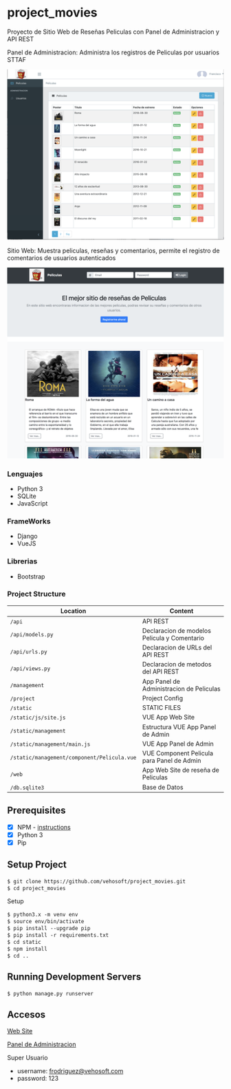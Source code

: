 # project_movies
Proyecto de Sitio Web de Reseñas Peliculas con Panel de Administracion y API REST

Panel de Administracion: Administra los registros de Peliculas por usuarios STTAF

![PanelAdmin](/static/img/PanelAdmin.png "PanelAdmin")


Sitio Web: Muestra peliculas, reseñas y comentarios, permite el registro de comentarios de 
usuarios autenticados 

![SitioWeb](/static/img/SitioWeb.png "SitioWeb")

### Lenguajes
* Python 3
* SQLite
* JavaScript

### FrameWorks
* Django
* VueJS

### Librerias
* Bootstrap

### Project Structure


| Location                                    |  Content                                      |
|---------------------------------------------|-----------------------------------------------|
| `/api`                                      | API REST                                      |
| `/api/models.py`                            | Declaracion de modelos Pelicula y Comentario  |
| `/api/urls.py`                              | Declaracion de URLs del API REST              |
| `/api/views.py`                             | Declaracion de metodos del API REST           |
| `/management`                               | App Panel de Administracion de Peliculas      |
| `/project`                                  | Project Config                                |
| `/static`                                   | STATIC FILES                                  |
| `/static/js/site.js`                        | VUE App Web Site                              |
| `/static/management`                        | Estructura VUE App Panel de Admin             |
| `/static/management/main.js`                | VUE App Panel de Admin                        |
| `/static/management/component/Pelicula.vue` | VUE Component Pelicula para Panel de Admin    |
| `/web`                                      | App Web Site de reseña de Peliculas           |
| `/db.sqlite3`                               | Base de Datos                                 |

## Prerequisites

- [X] NPM - [instructions](https://www.npmjs.com/get-npm)
- [X] Python 3
- [X] Pip

## Setup Project

```
$ git clone https://github.com/vehosoft/project_movies.git
$ cd project_movies
```

Setup
```
$ python3.x -m venv env
$ source env/bin/activate
$ pip install --upgrade pip
$ pip install -r requirements.txt
$ cd static
$ npm install
$ cd ..

```

## Running Development Servers

```
$ python manage.py runserver
```
## Accesos

[Web Site](http://localhost:8000/)

[Panel de Administracion](http://localhost:8000/mgm)

Super Usuario
* username: frodriguez@vehosoft.com
* password: 123

